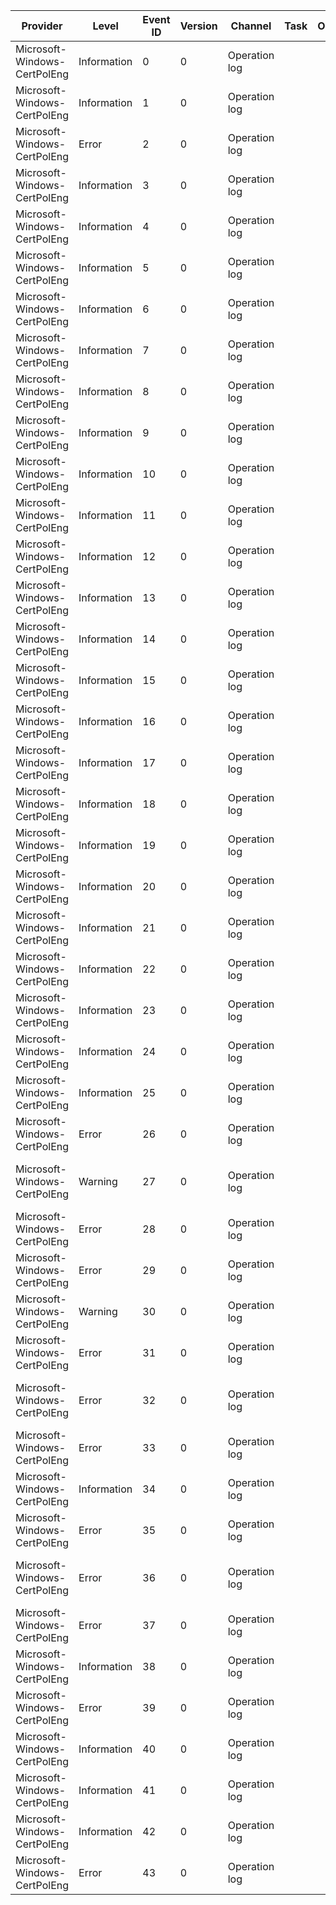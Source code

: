 Provider                      |  Level        |  Event ID  |  Version  |  Channel        |  Task  |  Opcode  |  Keyword  |  Message
------------------------------|---------------|------------|-----------|-----------------|--------|----------|-----------|-----------------------------------------------------------------------------------------------------------------------------
Microsoft-Windows-CertPolEng  |  Information  |  0         |  0        |  Operation log  |        |          |           |  Entering Function {FunctionName}
Microsoft-Windows-CertPolEng  |  Information  |  1         |  0        |  Operation log  |        |          |           |  Exiting Function {FunctionName}
Microsoft-Windows-CertPolEng  |  Error        |  2         |  0        |  Operation log  |        |          |           |  {FunctionName} failed with return code {LastError}
Microsoft-Windows-CertPolEng  |  Information  |  3         |  0        |  Operation log  |        |          |           |  {FunctionName} returned {LastError}
Microsoft-Windows-CertPolEng  |  Information  |  4         |  0        |  Operation log  |        |          |           |
Microsoft-Windows-CertPolEng  |  Information  |  5         |  0        |  Operation log  |        |          |           |
Microsoft-Windows-CertPolEng  |  Information  |  6         |  0        |  Operation log  |        |          |           |
Microsoft-Windows-CertPolEng  |  Information  |  7         |  0        |  Operation log  |        |          |           |
Microsoft-Windows-CertPolEng  |  Information  |  8         |  0        |  Operation log  |        |          |           |
Microsoft-Windows-CertPolEng  |  Information  |  9         |  0        |  Operation log  |        |          |           |  Total number of TrustRoot Found {Number}
Microsoft-Windows-CertPolEng  |  Information  |  10        |  0        |  Operation log  |        |          |           |  Target name is {TargetName}; HostName is {HostName}
Microsoft-Windows-CertPolEng  |  Information  |  11        |  0        |  Operation log  |        |          |           |  PSTGetCertificate called; number of select criteria are {NumOfCriteria}; bIsClient parameter is {bClient}
Microsoft-Windows-CertPolEng  |  Information  |  12        |  0        |  Operation log  |        |          |           |  Opening Machine Store? Value: {Number}
Microsoft-Windows-CertPolEng  |  Information  |  13        |  0        |  Operation log  |        |          |           |
Microsoft-Windows-CertPolEng  |  Information  |  14        |  0        |  Operation log  |        |          |           |  Unable to find Provider From Certificate: Error {LastError}
Microsoft-Windows-CertPolEng  |  Information  |  15        |  0        |  Operation log  |        |          |           |  Calling LRPC cert renewal Interface {psz}
Microsoft-Windows-CertPolEng  |  Information  |  16        |  0        |  Operation log  |        |          |           |
Microsoft-Windows-CertPolEng  |  Information  |  17        |  0        |  Operation log  |        |          |           |
Microsoft-Windows-CertPolEng  |  Information  |  18        |  0        |  Operation log  |        |          |           |
Microsoft-Windows-CertPolEng  |  Information  |  19        |  0        |  Operation log  |        |          |           |  GetCertificates returning {Number} certificates
Microsoft-Windows-CertPolEng  |  Information  |  20        |  0        |  Operation log  |        |          |           |
Microsoft-Windows-CertPolEng  |  Information  |  21        |  0        |  Operation log  |        |          |           |
Microsoft-Windows-CertPolEng  |  Information  |  22        |  0        |  Operation log  |        |          |           |
Microsoft-Windows-CertPolEng  |  Information  |  23        |  0        |  Operation log  |        |          |           |
Microsoft-Windows-CertPolEng  |  Information  |  24        |  0        |  Operation log  |        |          |           |  Cert Subject name is {psz}
Microsoft-Windows-CertPolEng  |  Information  |  25        |  0        |  Operation log  |        |          |           |  UserName is {psz}
Microsoft-Windows-CertPolEng  |  Error        |  26        |  0        |  Operation log  |        |          |           |  Failed to Connect to {psz}
Microsoft-Windows-CertPolEng  |  Warning      |  27        |  0        |  Operation log  |        |          |           |  CProviderEntry::ReadInfoFromRegistry LRPC Entrypoint is missing for provider {Provider}. Error code {LastError}
Microsoft-Windows-CertPolEng  |  Error        |  28        |  0        |  Operation log  |        |          |           |  Failed to Open Provider Root Key {Number}
Microsoft-Windows-CertPolEng  |  Error        |  29        |  0        |  Operation log  |        |          |           |  Failed to Query Provider Root Key {Number}
Microsoft-Windows-CertPolEng  |  Warning      |  30        |  0        |  Operation log  |        |          |           |  Failed to Query SubKey {SubKey}; Error {LastError}
Microsoft-Windows-CertPolEng  |  Error        |  31        |  0        |  Operation log  |        |          |           |  Invalid Provider GUID {SubKey}. {LastError}
Microsoft-Windows-CertPolEng  |  Error        |  32        |  0        |  Operation log  |        |          |           |  CertVerifyCertificateChainPolicy Failed Status is {LastError}; ChainIndex {ChainIndex}; lElementIndex {lElementIndex}
Microsoft-Windows-CertPolEng  |  Error        |  33        |  0        |  Operation log  |        |          |           |  Failed to open LSA Registry Root Key {Number}
Microsoft-Windows-CertPolEng  |  Information  |  34        |  0        |  Operation log  |        |          |           |
Microsoft-Windows-CertPolEng  |  Error        |  35        |  0        |  Operation log  |        |          |           |  Failed to open {StoreName} certificate store. Error {LastError}
Microsoft-Windows-CertPolEng  |  Error        |  36        |  0        |  Operation log  |        |          |           |  Failed to validate certificate. Hash length doesn't match. Source hash Length {Source}; calculated hash length {Calculated}
Microsoft-Windows-CertPolEng  |  Error        |  37        |  0        |  Operation log  |        |          |           |
Microsoft-Windows-CertPolEng  |  Information  |  38        |  0        |  Operation log  |        |          |           |
Microsoft-Windows-CertPolEng  |  Error        |  39        |  0        |  Operation log  |        |          |           |  The client name doesn't match the UPN. UPN is {UPN}; client name is {ClientName}
Microsoft-Windows-CertPolEng  |  Information  |  40        |  0        |  Operation log  |        |          |           |  The client name is {psz}
Microsoft-Windows-CertPolEng  |  Information  |  41        |  0        |  Operation log  |        |          |           |  The client name matched the UPN. UPN is {UPN}; client name is {ClientName}
Microsoft-Windows-CertPolEng  |  Information  |  42        |  0        |  Operation log  |        |          |           |
Microsoft-Windows-CertPolEng  |  Error        |  43        |  0        |  Operation log  |        |          |           |
